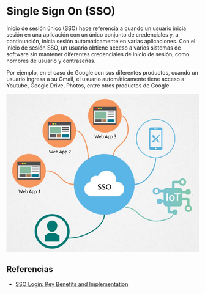 # Single Sign On (SSO)

Inicio de sesión único (SSO) hace referencia a cuando un usuario inicia sesión en una aplicación con un único conjunto de credenciales y, a continuación, inicia sesión automáticamente en varias aplicaciones. Con el inicio de sesión SSO, un usuario obtiene acceso a varios sistemas de software sin mantener diferentes credenciales de inicio de sesión, como nombres de usuario y contraseñas.

Por ejemplo, en el caso de Google con sus diferentes productos, cuando un usuario ingresa a su Gmail, el usuario automáticamente tiene acceso a Youtube, Google Drive, Photos, entre otros productos de Google.

![Image of Yaktocat](images/sso-arch.jpg)


## Referencias

* [SSO Login: Key Benefits and Implementation](https://dzone.com/articles/sso-login-key-benefits-and-implementation)